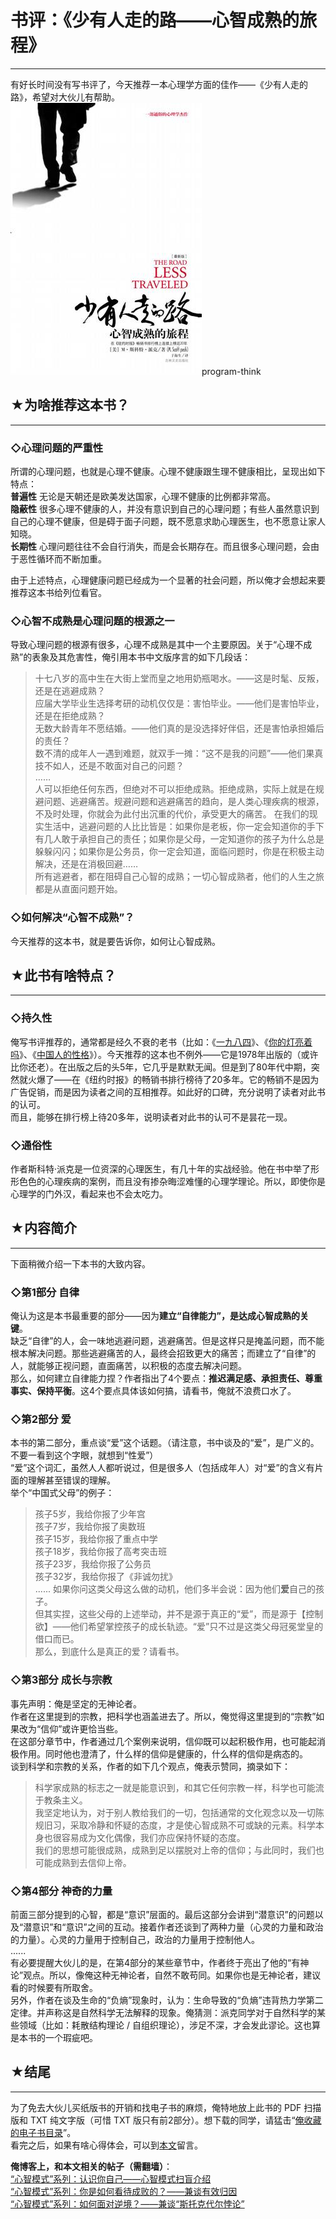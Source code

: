 # 书评：《少有人走的路——心智成熟的旅程》 

-----

 有好长时间没有写书评了，今天推荐一本心理学方面的佳作——《少有人走的路》，希望对大伙儿有帮助。  
 ![不见图 请翻墙](images/4E9d4JcJgrjomF9AYJcmnV6G7MrCnk8egfAJPbiD7Y0qyTCl0VLN-0jrdwjCHgQhGvsg3PKKPynJjZLuJEiqoaTM_dbNLvKogzEappOUqJUPtlyACQ)program-think  
   
   
 ## ★为啥推荐这本书？
---------

  
 ### ◇心理问题的严重性

  
 所谓的心理问题，也就是心理不健康。心理不健康跟生理不健康相比，呈现出如下特点：  
 **普遍性** 
 无论是天朝还是欧美发达国家，心理不健康的比例都非常高。  
 **隐蔽性** 
 很多心理不健康的人，并没有意识到自己的心理问题；有些人虽然意识到自己的心理不健康，但是碍于面子问题，既不愿意求助心理医生，也不愿意让家人知晓。  
 **长期性** 
 心理问题往往不会自行消失，而是会长期存在。而且很多心理问题，会由于恶性循环而不断加重。  
   
 由于上述特点，心理健康问题已经成为一个显著的社会问题，所以俺才会想起来要推荐这本书给列位看官。  
   
 ### ◇心智不成熟是心理问题的根源之一

  
 导致心理问题的根源有很多，心理不成熟是其中一个主要原因。关于“心理不成熟”的表象及其危害性，俺引用本书中文版序言的如下几段话：  
   
 
> 十七八岁的高中生在大街上堂而皇之地用奶瓶喝水。——这是时髦、反叛，还是在逃避成熟？  
>  应届大学毕业生选择考研的动机仅仅是：害怕毕业。——他们是害怕毕业，还是在拒绝成熟？  
>  无数大龄青年不愿结婚。——他们真的是没选择好伴侣，还是害怕承担婚后的责任？  
>  数不清的成年人一遇到难题，就双手一摊：“这不是我的问题”——他们果真技不如人，还是不敢面对自己的问题？  
>  ……  
>  人可以拒绝任何东西，但绝对不可以拒绝成熟。拒绝成熟，实际上就是在规避问题、逃避痛苦。规避问题和逃避痛苦的趋向，是人类心理疾病的根源，不及时处理，你就会为此付出沉重的代价，承受更大的痛苦。
> 在我们的现实生活中，逃避问题的人比比皆是：如果你是老板，你一定会知道你的手下有几人敢于承担自己的责任；如果你是父母，一定知道你的孩子为什么总是躲躲闪闪；如果你是公务员，你一定会知道，面临问题时，你是在积极主动解决，还是在消极回避……  
>  所有逃避者，都在阻碍自己心智的成熟；一切心智成熟者，他们的人生之旅都是从直面问题开始。  
 ### ◇如何解决“心智不成熟”？

  
 今天推荐的这本书，就是要告诉你，如何让心智成熟。  
   
   
 ## ★此书有啥特点？
--------

  
 ### ◇持久性

  
 俺写书评推荐的，通常都是经久不衰的老书（比如：《[一九八四](https://program-think.blogspot.com/2009/06/book-review-1984.html)》、《[你的灯亮着吗](https://program-think.blogspot.com/2009/07/book-review-are-your-lights-on.html)》、《[中国人的性格](https://program-think.blogspot.com/2011/02/book-review-chinese-characteristics.html)》）。今天推荐的这本也不例外——它是1978年出版的（或许比你还老）。在出版之后的头5年，它几乎是默默无闻。但是到了80年代中期，突然就火爆了——在《纽约时报》的畅销书排行榜待了20多年。它的畅销不是因为广告促销，而是因为读者之间的互相推荐。如此好的口碑，充分说明了读者对此书的认可。  
 而且，能够在排行榜上待20多年，说明读者对此书的认可不是昙花一现。  
   
 ### ◇通俗性

  
 作者斯科特·派克是一位资深的心理医生，有几十年的实战经验。他在书中举了形形色色的心理疾病的案例，而且没有掺杂晦涩难懂的心理学理论。所以，即使你是心理学的门外汉，看起来也不会太吃力。  
   
   
 ## ★内容简介
-----

  
 下面稍微介绍一下本书的大致内容。  
   
 ### ◇第1部分 自律

  
 俺认为这是本书最重要的部分——因为**建立“自律能力”，是达成心智成熟的关键**。  
 缺乏“自律”的人，会一味地逃避问题，逃避痛苦。但是这样只是掩盖问题，而不能根本解决问题。那些逃避痛苦的人，最终会招致更大的痛苦；而建立了“自律”的人，就能够正视问题，直面痛苦，以积极的态度去解决问题。  
 那么，如何建立自律能力捏？作者指出了4个要点：**推迟满足感、承担责任、尊重事实、保持平衡**。这4个要点具体该如何搞，请看书，俺就不浪费口水了。  
   
 ### ◇第2部分 爱

  
 本书的第二部分，重点谈“爱”这个话题。（请注意，书中谈及的“爱”，是广义的。不要一看到这个字眼，就想到“性爱”）  
 “爱”这个词汇，虽然人人都听说过，但是很多人（包括成年人）对“爱”的含义有片面的理解甚至错误的理解。  
 举个“中国式父母”的例子：  
 
> 孩子5岁，我给你报了少年宫  
>  孩子7岁，我给你报了奥数班  
>  孩子15岁，我给你报了重点中学  
>  孩子18岁，我给你报了高考突击班  
>  孩子23岁，我给你报了公务员  
>  孩子32岁，我给你报了《非诚勿扰》  
>  ...... 如果你问这类父母这么做的动机，他们多半会说：因为他们**爱**自己的孩子。  
 但其实捏，这些父母的上述举动，并不是源于真正的“爱”，而是源于【控制欲】——他们希望掌控孩子的成长轨迹。“爱”只不过是这类父母冠冕堂皇的借口而已。  
 那么，到底什么是真正的爱？请看书。  
   
 ### ◇第3部分 成长与宗教

  
 事先声明：俺是坚定的无神论者。  
 作者在这里提到的宗教，把科学也涵盖进去了。所以，俺觉得这里提到的“宗教”如果改为“信仰”或许更恰当些。  
 在这部分章节中，作者通过几个案例来说明，信仰既可以起积极作用，也可能起消极作用。同时他也澄清了，什么样的信仰是健康的，什么样的信仰是病态的。  
 谈到科学和宗教的关系，作者的如下几个观点，俺表示赞同，摘录如下：  
 
> 科学家成熟的标志之一就是能意识到，和其它任何宗教一样，科学也可能流于教条主义。  
>  我坚定地认为，对于别人教给我们的一切，包括通常的文化观念以及一切陈规旧习，采取冷静和怀疑的态度，才是使心智成熟不可或缺的元素。科学本身也很容易成为文化偶像，我们亦应保持怀疑的态度。  
>  我们的思想可能很成熟，成熟到足以摆脱对上帝的信仰；与此同时，我们也可能成熟到去信仰上帝。  
 ### ◇第4部分 神奇的力量

  
 前面三部分提到的心智，都是“意识”层面的。最后这部分会讲到“潜意识”的问题以及“潜意识”和“意识”之间的互动。接着作者还谈到了两种力量（心灵的力量和政治的力量）。心灵的力量用于控制自己，政治的力量用于控制他人。  
 ......  
 有必要提醒大伙儿的是，在第4部分的某些章节中，作者终于亮出了他的“有神论”观点。所以，像俺这种无神论者，自然不敢苟同。如果你也是无神论者，建议看的时候要有所取舍。  
 另外，作者在谈及生命的“负熵”现象时，认为：生命导致的“负熵”违背热力学第二定律。并声称这是自然科学无法解释的现象。俺猜测：派克同学对于自然科学的某些领域（比如：耗散结构理论 / 自组织理论），涉足不深，才会发此谬论。这也算是本书的一个瑕疵吧。  
   
   
 ## ★结尾
---

  
 为了免去大伙儿买纸版书的开销和找电子书的麻烦，俺特地放上此书的 PDF 扫描版和 TXT 纯文字版（可惜 TXT 版只有前2部分）。想下载的同学，请猛击“[俺收藏的电子书目录](https://github.com/programthink/books)”。   
 看完之后，如果有啥心得体会，可以到[本文](https://program-think.blogspot.com/2012/06/book-review-road-less-traveled.html)留言。  
   
   
 **俺博客上，和本文相关的帖子（需翻墙）**：  
 [“心智模式”系列：认识你自己——心智模式扫盲介绍](https://program-think.blogspot.com/2010/02/about-mental-model.html)  
 [“心智模式”系列：你是如何看待成败的？——兼谈有效归因](https://program-think.blogspot.com/2010/04/how-to-attribute-success-failure.html)  
 [“心智模式”系列：如何面对逆境？——兼谈“斯托克代尔悖论”](https://program-think.blogspot.com/2012/01/stockdale-paradox.html) 